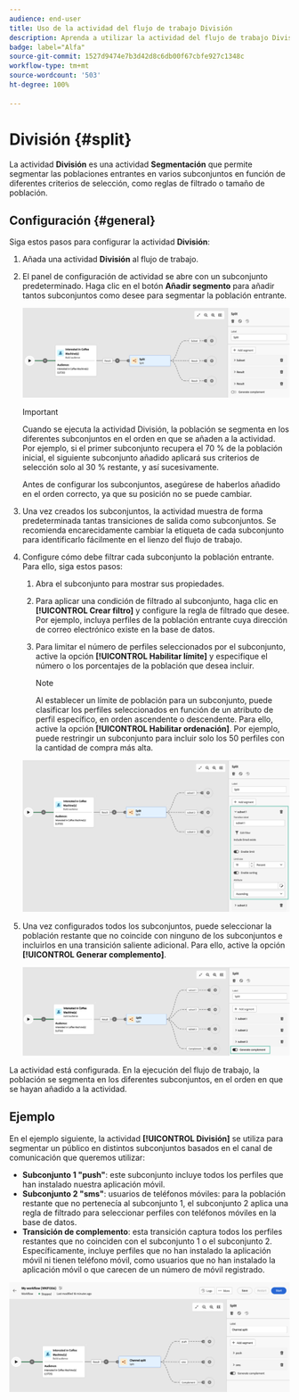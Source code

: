 ```yaml
---
audience: end-user
title: Uso de la actividad del flujo de trabajo División
description: Aprenda a utilizar la actividad del flujo de trabajo División
badge: label="Alfa"
source-git-commit: 1527d9474e7b3d42d8c6db00f67cbfe927c1348c
workflow-type: tm+mt
source-wordcount: '503'
ht-degree: 100%

---
```



# División {#split}

La actividad **División** es una actividad **Segmentación** que permite segmentar las poblaciones entrantes en varios subconjuntos en función de diferentes criterios de selección, como reglas de filtrado o tamaño de población.

## Configuración {#general}

Siga estos pasos para configurar la actividad **División**:

1. Añada una actividad **División** al flujo de trabajo.

1. El panel de configuración de actividad se abre con un subconjunto predeterminado. Haga clic en el botón **Añadir segmento** para añadir tantos subconjuntos como desee para segmentar la población entrante.

   ![](../assets/workflow-split.png)

   >[!IMPORTANT]
   >
   >Cuando se ejecuta la actividad División, la población se segmenta en los diferentes subconjuntos en el orden en que se añaden a la actividad. Por ejemplo, si el primer subconjunto recupera el 70 % de la población inicial, el siguiente subconjunto añadido aplicará sus criterios de selección solo al 30 % restante, y así sucesivamente.
   >
   > Antes de configurar los subconjuntos, asegúrese de haberlos añadido en el orden correcto, ya que su posición no se puede cambiar.

1. Una vez creados los subconjuntos, la actividad muestra de forma predeterminada tantas transiciones de salida como subconjuntos. Se recomienda encarecidamente cambiar la etiqueta de cada subconjunto para identificarlo fácilmente en el lienzo del flujo de trabajo.

1. Configure cómo debe filtrar cada subconjunto la población entrante. Para ello, siga estos pasos:

   1. Abra el subconjunto para mostrar sus propiedades.

   1. Para aplicar una condición de filtrado al subconjunto, haga clic en **[!UICONTROL Crear filtro]** y configure la regla de filtrado que desee. Por ejemplo, incluya perfiles de la población entrante cuya dirección de correo electrónico existe en la base de datos.

   1. Para limitar el número de perfiles seleccionados por el subconjunto, active la opción **[!UICONTROL Habilitar límite]** y especifique el número o los porcentajes de la población que desea incluir.

      >[!NOTE]
      >
      >Al establecer un límite de población para un subconjunto, puede clasificar los perfiles seleccionados en función de un atributo de perfil específico, en orden ascendente o descendente. Para ello, active la opción **[!UICONTROL Habilitar ordenación]**. Por ejemplo, puede restringir un subconjunto para incluir solo los 50 perfiles con la cantidad de compra más alta.

   ![](../assets/workflow-split-subset.png)

1. Una vez configurados todos los subconjuntos, puede seleccionar la población restante que no coincide con ninguno de los subconjuntos e incluirlos en una transición saliente adicional. Para ello, active la opción **[!UICONTROL Generar complemento]**.

   ![](../assets/workflow-split-complement.png)

La actividad está configurada. En la ejecución del flujo de trabajo, la población se segmenta en los diferentes subconjuntos, en el orden en que se hayan añadido a la actividad.

## Ejemplo

En el ejemplo siguiente, la actividad **[!UICONTROL División]** se utiliza para segmentar un público en distintos subconjuntos basados en el canal de comunicación que queremos utilizar:

* **Subconjunto 1 &quot;push&quot;**: este subconjunto incluye todos los perfiles que han instalado nuestra aplicación móvil.
* **Subconjunto 2 &quot;sms&quot;**: usuarios de teléfonos móviles: para la población restante que no pertenecía al subconjunto 1, el subconjunto 2 aplica una regla de filtrado para seleccionar perfiles con teléfonos móviles en la base de datos.
* **Transición de complemento**: esta transición captura todos los perfiles restantes que no coinciden con el subconjunto 1 o el subconjunto 2. Específicamente, incluye perfiles que no han instalado la aplicación móvil ni tienen teléfono móvil, como usuarios que no han instalado la aplicación móvil o que carecen de un número de móvil registrado.

![](../assets/workflow-split-example.png)

